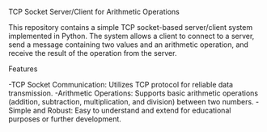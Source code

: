 TCP Socket Server/Client for Arithmetic Operations

This repository contains a simple TCP socket-based server/client system implemented in Python. The system allows a client to connect to a server, send a message containing two values and an arithmetic operation, and receive the result of the operation from the server.

Features

-TCP Socket Communication: Utilizes TCP protocol for reliable data transmission.
-Arithmetic Operations: Supports basic arithmetic operations (addition, subtraction, multiplication, and division) between two numbers.
-Simple and Robust: Easy to understand and extend for educational purposes or further development.
